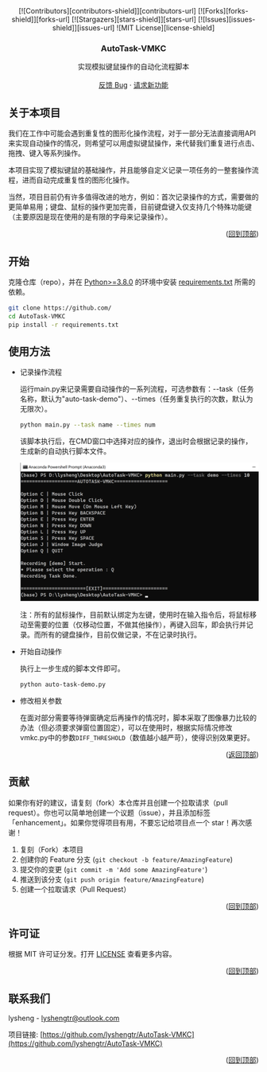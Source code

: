 <div id="top"></div>

<!-- 项目 SHIELDS -->
<div align="center">
[![Contributors][contributors-shield]][contributors-url]
[![Forks][forks-shield]][forks-url]
[![Stargazers][stars-shield]][stars-url]
[![Issues][issues-shield]][issues-url]
![MIT License][license-shield]

<!-- 项目 LOGO -->
  <h3 align="center">AutoTask-VMKC</h3>
  <p align="center">
    实现模拟键鼠操作的自动化流程脚本
    <br />
    <br />
    <a href="https://github.com/lyshengtr/AutoTask-VMKC/issues">反馈 Bug</a>
    ·
    <a href="https://github.com/lyshengtr/AutoTask-VMKC/issues">请求新功能</a>
  </p>

</div>

<!-- 关于本项目 -->

## 关于本项目

我们在工作中可能会遇到重复性的图形化操作流程，对于一部分无法直接调用API来实现自动操作的情况，则希望可以用虚拟键鼠操作，来代替我们重复进行点击、拖拽、键入等系列操作。

本项目实现了模拟键鼠的基础操作，并且能够自定义记录一项任务的一整套操作流程，进而自动完成重复性的图形化操作。

当然，项目目前仍有许多值得改进的地方，例如：首次记录操作的方式，需要做的更简单易用；键盘、鼠标的操作更加完善，目前键盘键入仅支持几个特殊功能键（主要原因是现在使用的是有限的字母来记录操作）。

<p align="right">(<a href="#top">回到顶部</a>)</p>

<!-- 开始 -->

## 开始

克隆仓库（repo），并在 [Python>=3.8.0](https://www.python.org) 的环境中安装 [requirements.txt](requirements.txt) 所需的依赖。
```sh
git clone https://github.com/
cd AutoTask-VMKC
pip install -r requirements.txt
```

<!-- 使用方法 示例 -->
## 使用方法

- 记录操作流程

  运行main.py来记录需要自动操作的一系列流程，可选参数有：--task（任务名称，默认为"auto-task-demo"）、--times（任务重复执行的次数，默认为无限次）。

  ```sh
  python main.py --task name --times num
  ```

  该脚本执行后，在CMD窗口中选择对应的操作，退出时会根据记录的操作，生成新的自动执行脚本文件。

  <img src="demo/usage.png" style="zoom:100%;" />

  注：所有的鼠标操作，目前默认绑定为左键，使用时在输入指令后，将鼠标移动至需要的位置（仅移动位置，不做其他操作），再键入回车，即会执行并记录。而所有的键盘操作，目前仅做记录，不在记录时执行。

- 开始自动操作

  执行上一步生成的脚本文件即可。

  ```sh
  python auto-task-demo.py
  ```

- 修改相关参数

  在面对部分需要等待弹窗确定后再操作的情况时，脚本采取了图像暴力比较的办法（但必须要求弹窗位置固定），可以在使用时，根据实际情况修改vmkc.py中的参数`DIFF_THRESHOLD`（数值越小越严苛），使得识别效果更好。


<p align="right">(<a href="#top">返回顶部</a>)</p>

<!-- 贡献 -->

## 贡献

如果你有好的建议，请复刻（fork）本仓库并且创建一个拉取请求（pull request）。你也可以简单地创建一个议题（issue），并且添加标签「enhancement」。如果你觉得项目有用，不要忘记给项目点一个 star！再次感谢！

1. 复刻（Fork）本项目
2. 创建你的 Feature 分支 (`git checkout -b feature/AmazingFeature`)
3. 提交你的变更 (`git commit -m 'Add some AmazingFeature'`)
4. 推送到该分支 (`git push origin feature/AmazingFeature`)
5. 创建一个拉取请求（Pull Request）

<p align="right">(<a href="#top">回到顶部</a>)</p>

<!-- 许可证 -->

## 许可证

根据 MIT 许可证分发。打开 [LICENSE](LICENSE.txt) 查看更多内容。

<p align="right">(<a href="#top">回到顶部</a>)</p>

<!-- 联系我们 -->

## 联系我们

lysheng - lyshengtr@outlook.com

项目链接: [https://github.com/lyshengtr/AutoTask-VMKC](https://github.com/lyshengtr/AutoTask-VMKC)

<p align="right">(<a href="#top">回到顶部</a>)</p>



[contributors-shield]: https://img.shields.io/github/contributors/lyshengtr/AutoTask-VMKC.svg?style=for-the-badge
[contributors-url]: https://github.com/lyshengtr/AutoTask-VMKC/graphs/contributors
[forks-shield]: https://img.shields.io/github/forks/lyshengtr/AutoTask-VMKC.svg?style=for-the-badge
[forks-url]: https://github.com/lyshengtr/AutoTask-VMKC/network/members
[stars-shield]: https://img.shields.io/github/stars/lyshengtr/AutoTask-VMKC.svg?style=for-the-badge
[stars-url]: https://github.com/lyshengtr/AutoTask-VMKC/stargazers
[issues-shield]: https://img.shields.io/github/issues/lyshengtr/AutoTask-VMKC.svg?style=for-the-badge
[issues-url]: https://github.com/lyshengtr/AutoTask-VMKC/issues
[license-shield]: https://img.shields.io/github/license/lyshengtr/AutoTask-VMKC.svg?style=for-the-badge
[license-url]: https://github.com/lyshengtr/AutoTask-VMKC/LICENSE.txt
